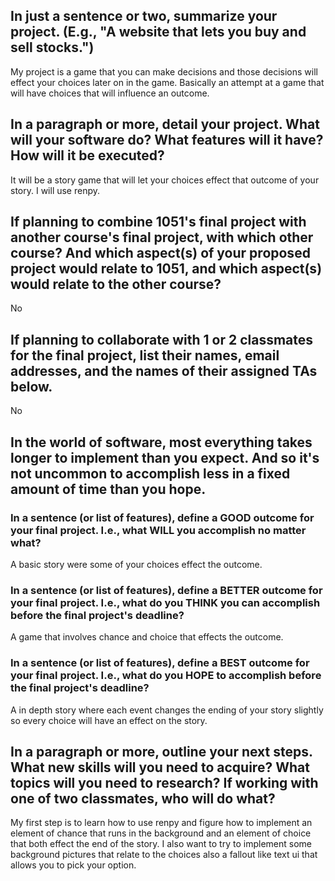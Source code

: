 ## In just a sentence or two, summarize your project. (E.g., "A website that lets you buy and sell stocks.")

My project is a game that you can make decisions and those decisions will effect your choices later on in the game.
Basically an attempt at a game that will have choices that will influence an outcome.

## In a paragraph or more, detail your project. What will your software do? What features will it have? How will it be executed?
It will be a story game that will let your choices effect that outcome of your story. I will use renpy.

## If planning to combine 1051's final project with another course's final project, with which other course? And which aspect(s) of your proposed project would relate to 1051, and which aspect(s) would relate to the other course?

No

## If planning to collaborate with 1 or 2 classmates for the final project, list their names, email addresses, and the names of their assigned TAs below.

No

## In the world of software, most everything takes longer to implement than you expect. And so it's not uncommon to accomplish less in a fixed amount of time than you hope.

### In a sentence (or list of features), define a GOOD outcome for your final project. I.e., what WILL you accomplish no matter what?

A basic story were some of your choices effect the outcome.

### In a sentence (or list of features), define a BETTER outcome for your final project. I.e., what do you THINK you can accomplish before the final project's deadline?

A game that involves chance and choice that effects the outcome.

### In a sentence (or list of features), define a BEST outcome for your final project. I.e., what do you HOPE to accomplish before the final project's deadline?

A in depth story where each event changes the ending of your story slightly so every choice will have an effect on the story.

## In a paragraph or more, outline your next steps. What new skills will you need to acquire? What topics will you need to research? If working with one of two classmates, who will do what?

My first step is to learn how to use renpy and figure how to implement an element of chance that runs in the background
and an element of choice that both effect the end of the story.  I also want to try to implement some background pictures that
relate to the choices also a fallout like text ui that allows you to pick your option.
